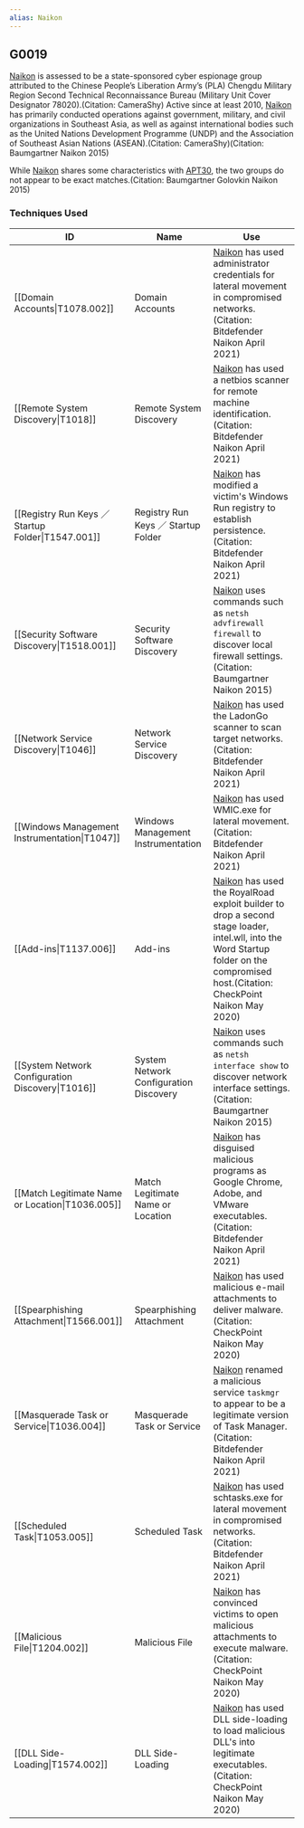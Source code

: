 ```yaml
---
alias: Naikon
---
```


## G0019

[Naikon](https://attack.mitre.org/groups/G0019) is assessed to be a state-sponsored cyber espionage group attributed to the Chinese People’s Liberation Army’s (PLA) Chengdu Military Region Second Technical Reconnaissance Bureau (Military Unit Cover Designator 78020).(Citation: CameraShy) Active since at least 2010, [Naikon](https://attack.mitre.org/groups/G0019) has primarily conducted operations against government, military, and civil organizations in Southeast Asia, as well as against international bodies such as the United Nations Development Programme (UNDP) and the Association of Southeast Asian Nations (ASEAN).(Citation: CameraShy)(Citation: Baumgartner Naikon 2015) 

While [Naikon](https://attack.mitre.org/groups/G0019) shares some characteristics with [APT30](https://attack.mitre.org/groups/G0013), the two groups do not appear to be exact matches.(Citation: Baumgartner Golovkin Naikon 2015)


### Techniques Used

| ID | Name | Use |
| --- | --- | --- |
| [[Domain Accounts\|T1078.002]] | Domain Accounts | [Naikon](https://attack.mitre.org/groups/G0019) has used administrator credentials for lateral movement in compromised networks.(Citation: Bitdefender Naikon April 2021) |
| [[Remote System Discovery\|T1018]] | Remote System Discovery | [Naikon](https://attack.mitre.org/groups/G0019) has used a netbios scanner for remote machine identification.(Citation: Bitdefender Naikon April 2021) |
| [[Registry Run Keys ／ Startup Folder\|T1547.001]] | Registry Run Keys ／ Startup Folder | [Naikon](https://attack.mitre.org/groups/G0019) has modified a victim's Windows Run registry to establish persistence.(Citation: Bitdefender Naikon April 2021) |
| [[Security Software Discovery\|T1518.001]] | Security Software Discovery | [Naikon](https://attack.mitre.org/groups/G0019) uses commands such as <code>netsh advfirewall firewall</code> to discover local firewall settings.(Citation: Baumgartner Naikon 2015) |
| [[Network Service Discovery\|T1046]] | Network Service Discovery | [Naikon](https://attack.mitre.org/groups/G0019) has used the LadonGo scanner to scan target networks.(Citation: Bitdefender Naikon April 2021) |
| [[Windows Management Instrumentation\|T1047]] | Windows Management Instrumentation | [Naikon](https://attack.mitre.org/groups/G0019) has used WMIC.exe for lateral movement.(Citation: Bitdefender Naikon April 2021) |
| [[Add-ins\|T1137.006]] | Add-ins | [Naikon](https://attack.mitre.org/groups/G0019) has used the RoyalRoad exploit builder to drop a second stage loader, intel.wll, into the Word Startup folder on the compromised host.(Citation: CheckPoint Naikon May 2020) |
| [[System Network Configuration Discovery\|T1016]] | System Network Configuration Discovery | [Naikon](https://attack.mitre.org/groups/G0019) uses commands such as <code>netsh interface show</code> to discover network interface settings.(Citation: Baumgartner Naikon 2015) |
| [[Match Legitimate Name or Location\|T1036.005]] | Match Legitimate Name or Location | [Naikon](https://attack.mitre.org/groups/G0019) has disguised malicious programs as Google Chrome, Adobe, and VMware executables.(Citation: Bitdefender Naikon April 2021) |
| [[Spearphishing Attachment\|T1566.001]] | Spearphishing Attachment | [Naikon](https://attack.mitre.org/groups/G0019) has used malicious e-mail attachments to deliver malware.(Citation: CheckPoint Naikon May 2020) |
| [[Masquerade Task or Service\|T1036.004]] | Masquerade Task or Service | [Naikon](https://attack.mitre.org/groups/G0019) renamed a malicious service <code>taskmgr</code> to appear to be a legitimate version of Task Manager.(Citation: Bitdefender Naikon April 2021) |
| [[Scheduled Task\|T1053.005]] | Scheduled Task | [Naikon](https://attack.mitre.org/groups/G0019) has used schtasks.exe for lateral movement in compromised networks.(Citation: Bitdefender Naikon April 2021) |
| [[Malicious File\|T1204.002]] | Malicious File | [Naikon](https://attack.mitre.org/groups/G0019) has convinced victims to open malicious attachments to execute malware.(Citation: CheckPoint Naikon May 2020) |
| [[DLL Side-Loading\|T1574.002]] | DLL Side-Loading | [Naikon](https://attack.mitre.org/groups/G0019) has used DLL side-loading to load malicious DLL's into legitimate executables.(Citation: CheckPoint Naikon May 2020) |
